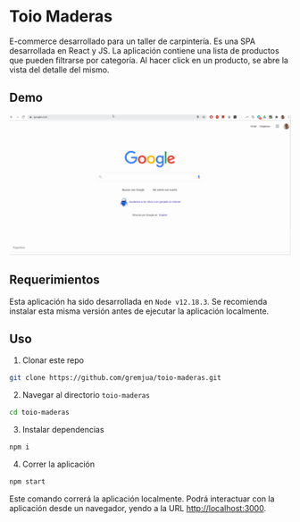# Toio Maderas
E-commerce desarrollado para un taller de carpintería. Es una SPA desarrollada en React y JS.
La aplicación contiene una lista de productos que pueden filtrarse por categoría. Al hacer click en un producto, se abre la vista del detalle del mismo.

## Demo
![Alt Text](docs/toio-maderas.gif)

## Requerimientos
Esta aplicación ha sido desarrollada en `Node v12.18.3`. Se recomienda instalar esta misma versión antes de ejecutar la aplicación localmente.
## Uso
1. Clonar este repo
```sh
git clone https://github.com/gremjua/toio-maderas.git
```
2. Navegar al directorio `toio-maderas`
```sh
cd toio-maderas
```
3. Instalar dependencias
```sh
npm i
```
4. Correr la aplicación
```sh
npm start
```
Este comando correrá la aplicación localmente. Podrá interactuar con la aplicación desde un navegador, yendo a la URL [http://localhost:3000](http://localhost:3000).
